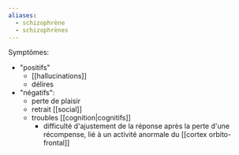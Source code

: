 ```yaml
---
aliases:
  - schizophrène
  - schizophrènes
---
```



Symptômes:

- "positifs"
	- [[hallucinations]]
	- délires
- "négatifs":
	- perte de plaisir
	- retrait [[social]] 
	- troubles [[cognition|cognitifs]]
		- difficulté d'ajustement de la réponse après la perte d'une récompense, lié à un activité anormale du [[cortex orbito-frontal]] 
	